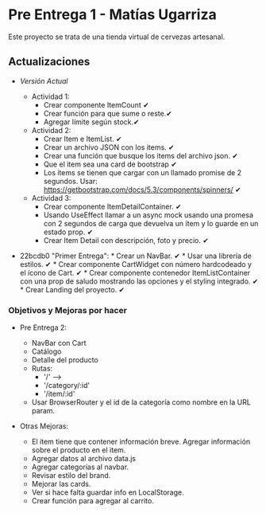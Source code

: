 # Pre Entrega 1 - Matías Ugarriza

Este proyecto se trata de una tienda virtual de cervezas artesanal.

## Actualizaciones

* *Versión Actual*
    * Actividad 1:
        * Crear componente ItemCount ✔
        * Crear función para que sume o reste.✔
        * Agregar límite según stock.✔
    * Actividad 2:
        * Crear Item e ItemList. ✔
        * Crear un archivo JSON con los items. ✔
        * Crear una función que busque los items del archivo json. ✔
        * Que el item sea una card de bootstrap ✔
        * Los ítems se tienen que cargar con un llamado promise de 2 segundos. Usar: https://getbootstrap.com/docs/5.3/components/spinners/ ✔
    * Actividad 3:
        * Crear componente ItemDetailContainer. ✔
        * Usando UseEffect llamar a un async mock usando una promesa con 2 segundos de carga que devuelva un ítem y lo guarde en un estado prop. ✔
        * Crear Item Detail con descripción, foto y precio. ✔

* 22bcdb0 "Primer Entrega":
        * Crear un NavBar. ✔
        * Usar una librería de estilos. ✔
        * Crear componente CartWidget con número hardcodeado y el ícono de Cart. ✔
        * Crear componente contenedor ItemListContainer con una prop de saludo mostrando las opciones y el styling integrado. ✔
        * Crear Landing del proyecto. ✔

### Objetivos y Mejoras por hacer
 



* Pre Entrega 2:
    * NavBar con Cart
    * Catálogo
    * Detalle del producto
    * Rutas: 
        * '/' --> <ItemListContainer /> 
        * '/category/:id' <ItemListContainer />
        * '/item/:id' <ItemDetailContainer />
    * Usar BrowserRouter y el id de la categoría como nombre en la URL param.
        
* Otras Mejoras:
    * El ítem tiene que contener información breve. Agregar información sobre el producto en el item.
    * Agregar datos al archivo data.js
    * Agregar categorías al navbar.
    * Revisar estilo del brand.
    * Mejorar las cards.
    * Ver si hace falta guardar info en LocalStorage.
    * Crear función para agregar al carrito.
